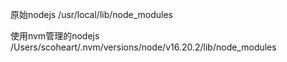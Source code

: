 
原始nodejs
/usr/local/lib/node_modules


使用nvm管理的nodejs
/Users/scoheart/.nvm/versions/node/v16.20.2/lib/node_modules
